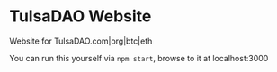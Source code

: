 # TulsaDAO Website

Website for TulsaDAO.com|org|btc|eth

You can run this yourself via `npm start`, browse to it at localhost:3000
